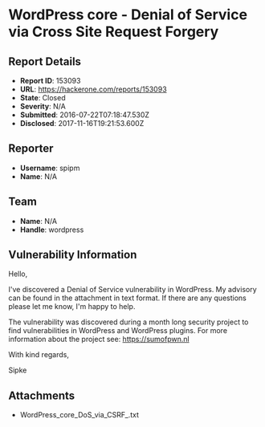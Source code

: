 # WordPress core  - Denial of Service via Cross Site Request Forgery

## Report Details
- **Report ID**: 153093
- **URL**: https://hackerone.com/reports/153093
- **State**: Closed
- **Severity**: N/A
- **Submitted**: 2016-07-22T07:18:47.530Z
- **Disclosed**: 2017-11-16T19:21:53.600Z

## Reporter
- **Username**: spipm
- **Name**: N/A

## Team
- **Name**: N/A
- **Handle**: wordpress

## Vulnerability Information
Hello,

I've discovered a Denial of Service vulnerability in WordPress. My advisory can be found in the attachment in text format. If there are any questions please let me know, I'm happy to help.

The vulnerability was discovered during a month long security project to find vulnerabilities in WordPress and WordPress plugins. For more information about the project see:
https://sumofpwn.nl

With kind regards,

Sipke

## Attachments
- WordPress_core_DoS_via_CSRF_.txt
